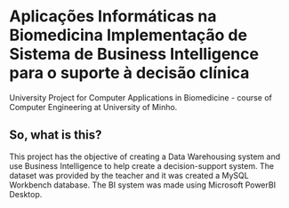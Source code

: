 # Aplicações Informáticas na Biomedicina Implementação de Sistema de Business Intelligence para o suporte à decisão clínica
University Project for Computer Applications in Biomedicine - course of Computer Engineering at University of Minho.

## So, what is this?
This project has the objective of creating a Data Warehousing system and use Business Intelligence to help create a decision-support system. The dataset was provided by the teacher and it was created a MySQL Workbench database. The BI system was made using Microsoft PowerBI Desktop.
